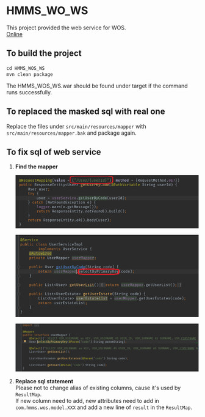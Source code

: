 # HMMS_WO_WS
This project provided the web service for WOS.  
[Online](https://github.com/ennish/WOS)
## To build the project

``` 
cd HMMS_WOS_WS 
mvn clean package
```
The HMMS_WOS_WS.war should be found under target if the command runs successfully.

## To replaced the masked sql with real one
Replace the files under `src/main/resources/mapper` with `src/main/resources/mapper.bak`
and package again.

## To fix sql of web service
1. **Find the mapper**
     
    ![Controller layer](https://github.com/ennish/WOS/blob/main/controller.png?raw=true)
     
    ![Service layer](https://github.com/ennish/WOS/blob/main/service.png?raw=true)
    
    ![DAO layer](https://github.com/ennish/WOS/blob/main/mapper.png?raw=true)
     
2. **Replace sql statement**  
    Please not to change alias of existing columns, cause it's used by `ResultMap`.  
    If new column need to add, new attributes need to add in `com.hmms.wos.model.XXX`
    and add a new line of  `result` in the `ResultMap`.
    
    
